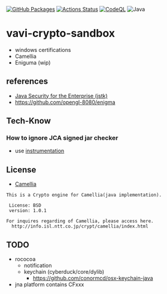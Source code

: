 [![GitHub Packages](https://github.com/umjammer/vavi-crypto-sandbox/actions/workflows/maven-publish.yml/badge.svg)](https://github.com/umjammer/vavi-crypto-sandbox/actions/workflows/maven-publish.yml)
[![Actions Status](https://github.com/umjammer/vavi-crypto-sandbox/workflows/Java%20CI/badge.svg)](https://github.com/umjammer/vavi-crypto-sandbox/actions)
[![CodeQL](https://github.com/umjammer/vavi-crypto-sandbox/actions/workflows/codeql-analysis.yml/badge.svg)](https://github.com/umjammer/vavi-crypto-sandbox/actions/workflows/codeql-analysis.yml)
![Java](https://img.shields.io/badge/Java-8-b07219)

# vavi-crypto-sandbox

 * windows certifications
 * Camellia
 * Eniguma (wip)

## references

 * [Java Security for the Enterprise (jstk)](http://www.j2ee-security.net/)
 * https://github.com/opengl-8080/enigma

## Tech-Know

### How to ignore JCA signed jar checker

 * use [instrumentation](src/test/java/instr/PropertiesClassFileTransformer.java)

## License

 * [Camellia](http://info.isl.ntt.co.jp/crypt/camellia/index.html)
```
This is a Crypto engine for Camellia(java implementation).

 License: BSD
 version: 1.0.1

For inquires regarding of Camellia, please access here.
  http://info.isl.ntt.co.jp/crypt/camellia/index.html
```

## TODO

 * rococoa
   * notification
   * keychain (cyberduck/core/dylib)
     * https://github.com/conormcd/osx-keychain-java
 * jna platform contains CFxxx
